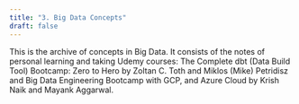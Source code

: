 ```yaml
---
title: "3. Big Data Concepts"
draft: false
---
```


This is the archive of concepts in Big Data. It consists of the notes of personal learning and taking Udemy courses: The Complete dbt (Data Build Tool) Bootcamp: Zero to Hero by Zoltan C. Toth and Miklos (Mike) Petridisz and Big Data Engineering Bootcamp with GCP, and Azure Cloud by Krish Naik and Mayank Aggarwal.
